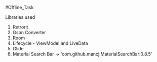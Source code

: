 #Offline_Task

Libraries used
1. Retrorit
2. Gson Converter
3. Room
4. Lifecycle - ViewModel and LiveData
6. Glide
5. Material Search Bar -> 'com.github.mancj:MaterialSearchBar:0.8.5'

